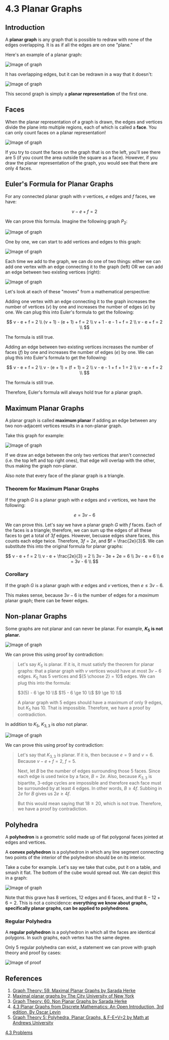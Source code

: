 # 4.3 Planar Graphs

## Introduction

A **planar graph** is any graph that is possible to redraw with none of the edges overlapping. It is as if all the edges are on one "plane."

Here's an example of a planar graph:

![Image of graph](4.3Images/4.3Image1.png)

It has overlapping edges, but it can be redrawn in a way that it doesn't:

![Image of graph](4.3Images/4.3Image2.png)

This second graph is simply a **planar representation** of the first one.

## Faces

When the planar representation of a graph is drawn, the edges and vertices divide the plane into multiple regions, each of which is called a **face**. You can only count faces on a planar representation!

![Image of graph](4.3Images/4.3Image3.png)

If you try to count the faces on the graph that is on the left, you'll see there are 5 (if you count the area outside the square as a face). However, if you draw the planar representation of the graph, you would see that there are only 4 faces.

## Euler's Formula for Planar Graphs

For any connected planar graph with $v$ vertices, $e$ edges and $f$ faces, we have:

$$
v - e + f = 2
$$

We can prove this formula. Imagine the following graph $P_2$:

![Image of graph](4.3Images/4.3Image4.png)

One by one, we can start to add vertices and edges to this graph:

![Image of graph](4.3Images/4.3Image5.png)

Each time we add to the graph, we can do one of two things: either we can add one vertex with an edge connecting it to the graph (left) OR we can add an edge between two existing vertices (right):

![Image of graph](4.3Images/4.3Image6.png)

Let's look at each of these "moves" from a mathematical perspective:

Adding one vertex with an edge connecting it to the graph increases the number of vertices ($v$) by one and increases the number of edges ($e$) by one. We can plug this into Euler's formula to get the following:

$$
v - e + f = 2 \\
(v + 1) - (e + 1) + f = 2 \\
v + 1 - e - 1 + f = 2 \\
v - e + f = 2 \\
$$

The formula is still true.

Adding an edge between two existing vertices increases the number of faces ($f$) by one and increases the number of edges ($e$) by one. We can plug this into Euler's formula to get the following:

$$
v - e + f = 2 \\
v - (e + 1) + (f + 1) = 2 \\
v - e - 1 + f + 1 = 2 \\
v - e + f = 2 \\
$$

The formula is still true.

Therefore, Euler's formula will always hold true for a planar graph.

## Maximum Planar Graphs

A planar graph is called **maximum planar** if adding an edge between any two non-adjacent vertices results in a non-planar graph.

Take this graph for example:

![Image of graph](4.3Images/4.3Image7.png)

If we draw an edge between the only two vertices that aren't connected (i.e. the top left and top right ones), that edge will overlap with the other, thus making the graph non-planar.

Also note that every face of the planar graph is a triangle.

### Theorem for Maximum Planar Graphs

If the graph $G$ is a planar graph with $e$ edges and $v$ vertices, we have the following:

$$
e = 3v - 6
$$

We can prove this. Let's say we have a planar graph $G$ with $f$ faces. Each of the faces is a triangle; therefore, we can sum up the edges of all these faces to get a total of $3f$ edges. However, becuase edges share faces, this counts each edge twice. Therefore, $3f = 2e$, and $f = \frac{2e}{3}$. We can substitute this into the original formula for planar graphs:

$$
v - e + f = 2 \\
v - e + \frac{2e}{3} = 2 \\
3v - 3e + 2e = 6 \\
3v - e = 6 \\
e = 3v - 6 \\
$$

### Corollary

If the graph $G$ is a planar graph with $e$ edges and $v$ vertices, then $e \le 3v - 6$.

This makes sense, because $3v - 6$ is the number of edges for a *maximum* planar graph; there can be fewer edges.

## Non-planar Graphs

Some graphs are not planar and can never be planar. For example, **$K_5$ is not planar.**

![Image of graph](4.3Images/4.3Image8.png)

We can prove this using proof by contradiction:

> Let's say $K_5$ is planar. If it is, it must satisfy the theorem for planar graphs: that a planar graph with $v$ vertices would have at most $3v - 6$ edges. $K_5$ has 5 vertices and ${5 \choose 2} = 10$ edges. We can plug this into the formula:
>
> $3(5) - 6 \ge 10 \\$
> $15 - 6 \ge 10 \\$
> $9 \ge 10 \\$
>
> A planar graph with 5 edges should have a maximum of only 9 edges, but $K_5$ has 10. That is impossible. Therefore, we have a proof by contradiction.

In addition to $K_5$, $K_{3,3}$ is *also* not planar.

![Image of graph](4.3Images/4.3Image9.png)

We can prove this using proof by contradiction:

> Let's say that $K_{3,3}$ is planar. If it is, then because $e = 9$ and $v = 6$. Because $v - e + f = 2$, $f = 5$.
>
> Next, let $B$ be the number of edges surrounding those 5 faces. Since each edge is used twice by a face, $B = 2e$. Also, because $K_{3,3}$ is bipartite, 3-edge cycles are impossible and therefore each face must be surrounded by at least 4 edges. In other words, $B \ge 4f$. Subbing in $2e$ for $B$ gives us $2e \ge 4f$.
>
> But this would mean saying that $18 \ge 20$, which is not true. Therefore, we have a proof by contradiction.

## Polyhedra

A **polyhedron** is a geometric solid made up of flat polygonal faces jointed at edges and vertices.

A **convex polyhedron** is a polyhedron in which any line segment connecting two points of the interior of the polyhedron should be on its interior.

Take a cube for example. Let's say we take that cube, put it on a table, and smash it flat. The bottom of the cube would spread out. We can depict this in a graph:

![Image of graph](4.3Images/4.3Image10.png)

Note that this grave has 8 vertices, 12 edges and 6 faces, and that $8 - 12 + 6 = 2$. This is not a coincidence: **everything we know about graphs, specifically planar graphs, can be applied to polyhedrons**.

### Regular Polyhedra

A **regular polyhedron** is a polyhedron in which all the faces are identical polygons. In such graphs, each vertex has the same degree.

Only 5 regular polyhedra can exist, a statement we can prove with graph theory and proof by cases:

![Image of proof](4.3Images/4.3Image11.png)

## References

1. [Graph Theory: 59. Maximal Planar Graphs by Sarada Herke](https://youtu.be/_d_6JvceAwE?list=PLGxuz-nmYlQPgIHbqWtgD-F7NnJuqs4fH)
2. [Maximal planar graphs by The City University of New York](http://people.qc.cuny.edu/faculty/christopher.hanusa/courses/pages/634fa09/notes/ch8-2.pdf)
3. [Graph Theory: 60. Non Planar Graphs by Sarada Herke](https://www.youtube.com/watch?v=-m6Dq7v9ToM)
4. [4.3 Planar Graphs from Discrete Mathematics: An Open Introduction, 3rd edition, By Oscar Levin](https://discrete.openmathbooks.org/dmoi3/sec_planar.html)
5. [Graph Theory 5: Polyhedra, Planar Graphs, & F-E+V=2 by Math at Andrews University](https://youtu.be/qCDZ5azvmrk)

[4.3 Problems](sect4.3.md)
